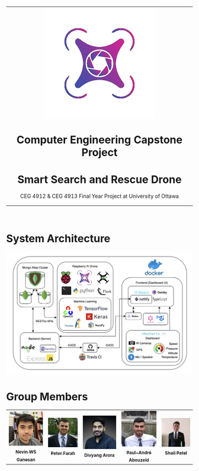 <table align="center"><tr><td align="center" width="9999">
<img width="300" align="center" src="assets/animated-logo.gif?raw=true" alt="Capstone Logo" title="Capstone Logo">

# Computer Engineering Capstone Project
# Smart Search and Rescue Drone

CEG 4912 & CEG 4913 Final Year Project at University of Ottawa 
</td></tr></table>

&nbsp;
&nbsp;
&nbsp;

# System Architecture 

<p align="center">
  <img src="assets/SystemArch.png?raw=true" width="650" title="Capstone Logo">
</p>

# Group Members

<table>
  <tr>
    <td align="center">
      <a href="https://www.idarkduck.com/">
        <img src="web-app/frontend/static/images/members/Nevin.jpg" width="200px;" alt=""/><br />
        <sub>
          <b> Nevin WS Ganesan</b>
        </sub>
      </a>
      <br/>
    </td>
    <td align="center">
      <a href="https://pfarah65.github.io/portfolio/">
        <img src="web-app/frontend/static/images/members/Peter.jpg" width="200px;" alt=""/><br />
        <sub>
          <b> Peter Farah </b>
        </sub>
      </a>
      <br/>
    </td>
     <td align="center">
      <a href="http://divyang.ca/">
        <img src="web-app/frontend/static/images/members/Divyang.jpg" width="200px;" alt=""/><br />
        <sub>
          <b> Divyang Arora</b>
        </sub>
      </a>
      <br/>
    </td>
     <td align="center">
      <a href="https://www.linkedin.com/in/paul-andr%C3%A9-abou-zeid/">
        <img src="web-app/frontend/static/images/members/Paul.jpg" width="200px;" alt=""/><br />
        <sub>
          <b> Paul-André Abouzeid </b>
        </sub>
      </a>
      <br/>
    </td>
     <td align="center">
      <a href="https://www.linkedin.com/in/shail-patel-4a9b3a14a/">
        <img src="web-app/frontend/static/images/members/Shail.jpg" width="200px;" alt=""/><br />
        <sub>
          <b> Shail Patel </b>
        </sub>
      </a>
      <br/>
    </td>
  </tr>
</table>

